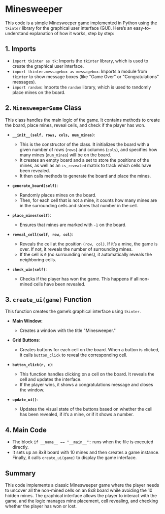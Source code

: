 # Minesweeper

This code is a simple Minesweeper game implemented in Python using the `tkinter` library for the graphical user interface (GUI). Here’s an easy-to-understand explanation of how it works, step by step:

## 1. Imports
- `import tkinter as tk`: Imports the `tkinter` library, which is used to create the graphical user interface.
- `import tkinter.messagebox as messagebox`: Imports a module from `tkinter` to show message boxes (like "Game Over" or "Congratulations" messages).
- `import random`: Imports the `random` library, which is used to randomly place mines on the board.

## 2. `MinesweeperGame` Class
This class handles the main logic of the game. It contains methods to create the board, place mines, reveal cells, and check if the player has won.

- **`__init__(self, rows, cols, num_mines)`**:
  - This is the constructor of the class. It initializes the board with a given number of rows (`rows`) and columns (`cols`), and specifies how many mines (`num_mines`) will be on the board.
  - It creates an empty board and a set to store the positions of the mines, as well as an `is_revealed` matrix to track which cells have been revealed.
  - It then calls methods to generate the board and place the mines.

- **`generate_board(self)`**:
  - Randomly places mines on the board.
  - Then, for each cell that is not a mine, it counts how many mines are in the surrounding cells and stores that number in the cell.

- **`place_mines(self)`**:
  - Ensures that mines are marked with `-1` on the board.

- **`reveal_cell(self, row, col)`**:
  - Reveals the cell at the position `(row, col)`. If it’s a mine, the game is over. If not, it reveals the number of surrounding mines.
  - If the cell is `0` (no surrounding mines), it automatically reveals the neighboring cells.

- **`check_win(self)`**:
  - Checks if the player has won the game. This happens if all non-mined cells have been revealed.

## 3. `create_ui(game)` Function
This function creates the game’s graphical interface using `tkinter`.

- **Main Window**:
  - Creates a window with the title "Minesweeper."

- **Grid Buttons**:
  - Creates buttons for each cell on the board. When a button is clicked, it calls `button_click` to reveal the corresponding cell.

- **`button_click(r, c)`**:
  - This function handles clicking on a cell on the board. It reveals the cell and updates the interface.
  - If the player wins, it shows a congratulations message and closes the window.

- **`update_ui()`**:
  - Updates the visual state of the buttons based on whether the cell has been revealed, if it’s a mine, or if it shows a number.

## 4. Main Code
- The block `if __name__ == "__main__":` runs when the file is executed directly.
- It sets up an 8x8 board with 10 mines and then creates a game instance. Finally, it calls `create_ui(game)` to display the game interface.

## Summary
This code implements a classic Minesweeper game where the player needs to uncover all the non-mined cells on an 8x8 board while avoiding the 10 hidden mines. The graphical interface allows the player to interact with the game, and the logic manages mine placement, cell revealing, and checking whether the player has won or lost.